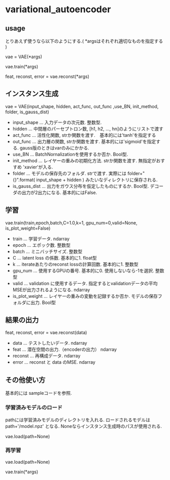 # variational_autoencoder

## usage
とりあえず使うなら以下のようにする.( *argsはそれぞれ適切なものを指定する )

vae = VAE(*args)

vae.train(*args)

feat, reconst, error = vae.reconst(*args)

## インスタンス生成
vae = VAE(input_shape, hidden, act_func, out_func ,use_BN, init_method, folder, is_gauss_dist)
- input_shape ... 入力データの次元数. 整数型.
- hidden ... 中間層のパーセプトロン数, [h1, h2, ..., hn]のようにリストで渡す
- act_func ... 活性化関数, strか関数を渡す.　基本的には'tanh'を指定する
- out_func ... 出力層の関数, strか関数を渡す. 基本的には'sigmoid'を指定する. gauss版のときはvarのみにかかる.
- use_BN ... BatchNornalizationを使用するか否か. Bool型.
- init_method ... レイヤーの重みの初期化方法. strか関数を渡す. 無指定がおすすめ 'xavier'が入る.
- folder ... モデルの保存先のフォルダ. strで渡す. 実際には folder+"{}".format( input_shape + hidden ) みたいなディレクトリに保存される.
- is_gauss_dist ... 出力をガウス分布を仮定したものにするか. Bool型. デコーダの出力が2出力になる. 基本的にはFalse.

## 学習
vae.train(train,epoch,batch,C=1.0,k=1, gpu_num=0,valid=None, is_plot_weight=False)
- train ... 学習データ. ndarray
- epoch ... エポック数. 整数型
- batch ... ミニバッチサイズ. 整数型
- C ... latent loss の係数. 基本的に1. float型
- k ... iterateあたりのreconst lossの計算回数. 基本的に1. 整数型
- gpu_num ... 使用するGPUの番号. 基本的に0. 使用しないなら-1を選択. 整数型
- valid ... validation に使用するデータ. 指定するとvalidationデータの平均MSEが出力されるようになる. ndarray
- is_plot_weight ... レイヤーの重みの変動を記録するか否か. モデルの保存フォルダに出力. Bool型

## 結果の出力
feat, reconst, error = vae.reconst(data)
- data ... テストしたいデータ. ndarray
- feat ... 潜在空間の出力.（encoderの出力） ndarray
- reconst ... 再構成データ. ndarray
- error ... reconst と data のMSE. ndarray

## その他使い方
基本的には sampleコードを参照.

### 学習済みモデルのロード
pathには学習済みモデルのディレクトリを入れる. ロードされるモデルは path+'/model.npz' となる. Noneならインスタンス生成時のパスが使用される.

vae.load(path=None)

### 再学習
vae.load(path=None)

vae.train(*args)

